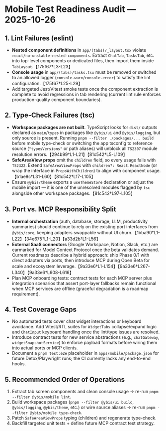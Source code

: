# Mobile Test Readiness Audit — 2025-10-26

## 1. Lint Failures (eslint)
- **Nested component definitions** in `app/(tabs)/_layout.tsx` violate `react/no-unstable-nested-components`. Extract `ChatTab`, `TasksTab`, etc. into top-level components or dedicated files, then import them inside `TabLayout`.【175f67†L3-L23】
- **Console usage** in `app/(tabs)/tasks.tsx` must be removed or switched to an allowed logger (`console.warn`/`console.error`) to satisfy the lint configuration.【175f67†L25-L29】
- Add targeted Jest/Vitest smoke tests once the component extraction is complete to avoid regressions in tab rendering (current lint rule enforces production-quality component boundaries).

## 2. Type-Check Failures (tsc)
- **Workspace packages are not built**. TypeScript looks for `dist/` outputs declared as `main`/`types` in packages like `@ybis/ui` and `@ybis/logging`, but only source is present. Running `pnpm --filter ./packages/... build` before mobile type-check or switching the app tsconfig to reference source (`"typesVersions"` or path aliases) will unblock all `TS2307` module resolution errors.【294b99†L1-L21】【81c542†L5-L109】
- **SafeAreaView props** omit the `children` field, so every usage fails with `TS2322`. Extend `SafeAreaViewProps` with `children?: React.ReactNode` (or wrap the interface in `PropsWithChildren`) to align with component usage.【b1ae8c†L31-L60】【81c542†L17-L105】
- Ensure `@ybis/theme` exports a `useThemeStore` declaration or adjust the mobile import — it is one of the unresolved modules flagged by `tsc` alongside other workspace packages.【81c542†L97-L105】

## 3. Port vs. MCP Responsibility Split
- **Internal orchestration** (auth, database, storage, LLM, productivity summaries) should continue to rely on the existing port interfaces from `@ybis/core`, keeping adapters swappable without UI churn.【1bba90†L1-L22】【34e675†L1-L20】【a33d2b†L1-L56】
- **External SaaS connectors** (Google Workspace, Notion, Slack, etc.) are earmarked for Model Context Protocol once the beta validates demand. Current roadmaps describe a hybrid approach: ship Phase 0/1 with direct adapters via ports, then introduce MCP during Open Beta for scale and ecosystem leverage.【9a33e6†L1-L154】【9a33e6†L267-L340】【9a33e6†L608-L616】
- Plan MCP onboarding tests: contract tests for each MCP server plus integration scenarios that assert port-layer fallbacks remain functional when MCP services are offline (graceful degradation is a roadmap requirement).

## 4. Test Coverage Gaps
- No automated tests cover chat widget interactions or keyboard avoidance. Add Vitest/RTL suites for `WidgetTabs` collapse/expand logic and `ChatInput` keyboard handling once the lint/type issues are resolved.
- Introduce contract tests for new service abstractions (e.g., `chatGateway`, `widgetSnapshotService`) to enforce payload formats before wiring them into actual ports or MCP clients.
- Document a `pnpm test:e2e` placeholder in `apps/mobile/package.json` for future Detox/Playwright runs; the CI currently lacks any end-to-end hooks.

## 5. Recommended Order of Operations
1. Extract tab screen components and clean console usage → re-run `pnpm --filter @ybis/mobile lint`.
2. Build workspace packages (`pnpm --filter @ybis/ui build`, `@ybis/logging`, `@ybis/theme`, etc.) or wire source aliases → re-run `pnpm --filter @ybis/mobile type-check`.
3. Patch `SafeAreaViewProps` typing (children) and regenerate type-check.
4. Backfill targeted unit tests + define future MCP contract test strategy.

